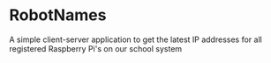 # RobotNames

A simple client-server application to get the latest IP addresses for all registered Raspberry Pi's on our school system
